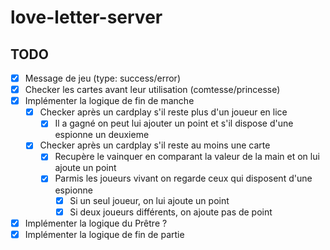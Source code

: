 # love-letter-server

## TODO

-   [x] Message de jeu (type: success/error)
-   [x] Checker les cartes avant leur utilisation (comtesse/princesse)
-   [x] Implémenter la logique de fin de manche
    -   [x] Checker après un cardplay s'il reste plus d'un joueur en lice
        -   [x] Il a gagné on peut lui ajouter un point et s'il dispose d'une espionne un deuxieme
    -   [x] Checker après un cardplay s'il reste au moins une carte
        -   [x] Recupère le vainquer en comparant la valeur de la main et on lui ajoute un point
        -   [x] Parmis les joueurs vivant on regarde ceux qui disposent d'une espionne
            -   [x] Si un seul joueur, on lui ajoute un point
            -   [x] Si deux joueurs différents, on ajoute pas de point
-   [x] Implémenter la logique du Prêtre ?
-   [x] Implémenter la logique de fin de partie
